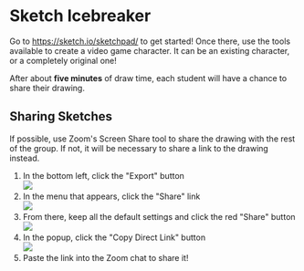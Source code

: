# Sketch Icebreaker
Go to https://sketch.io/sketchpad/ to get started! Once there, use the tools available to create a video game character. It can be an existing character, or a completely original one!

After about **five minutes** of draw time, each student will have a chance to share their drawing.

## Sharing Sketches
If possible, use Zoom's Screen Share tool to share the drawing with the rest of the group. If not, it will be necessary to share a link to the drawing instead.

1. In the bottom left, click the "Export" button  
    ![](https://i.imgur.com/haMA7xC.png)
1. In the menu that appears, click the "Share" link  
    ![](https://i.imgur.com/DxgtCk2.png)
1. From there, keep all the default settings and click the red "Share" button  
    ![](https://i.imgur.com/c08hqAH.png)
1. In the popup, click the "Copy Direct Link" button  
    ![](https://i.imgur.com/7gYPP60.png)
1. Paste the link into the Zoom chat to share it!